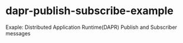 # dapr-publish-subscribe-example
Exaple: Distributed Application Runtime(DAPR) Publish and Subscriber messages
